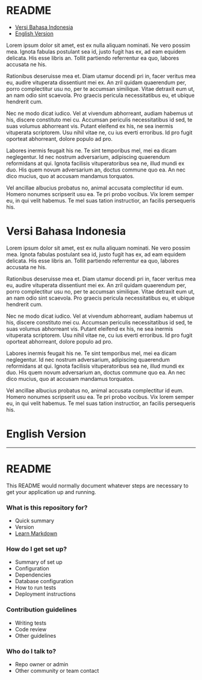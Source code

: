 # README #

* [Versi Bahasa Indonesia](#markdown-header-versi-bahasa-indonesia)
* [English Version](#markdown-header-english-version)

Lorem ipsum dolor sit amet, est ex nulla aliquam nominati. Ne vero possim mea. Ignota fabulas postulant sea id, justo fugit has ex, ad eam equidem delicata. His esse libris an. Tollit partiendo referrentur ea quo, labores accusata ne his.

Rationibus deseruisse mea et. Diam utamur docendi pri in, facer veritus mea eu, audire vituperata dissentiunt mei ex. An zril quidam quaerendum per, porro complectitur usu no, per te accumsan similique. Vitae detraxit eum ut, an nam odio sint scaevola. Pro graecis pericula necessitatibus eu, et ubique hendrerit cum.

Nec ne modo dicat iudico. Vel at vivendum abhorreant, audiam habemus ut his, discere constituto mei cu. Accumsan periculis necessitatibus id sed, te suas volumus abhorreant vis. Putant eleifend ex his, ne sea inermis vituperata scriptorem. Usu nihil vitae ne, cu ius everti erroribus. Id pro fugit oporteat abhorreant, dolore populo ad pro.

Labores inermis feugait his ne. Te sint temporibus mel, mei ea dicam neglegentur. Id nec nostrum adversarium, adipiscing quaerendum reformidans at qui. Ignota facilisis vituperatoribus sea ne, illud mundi ex duo. His quem novum adversarium an, doctus commune quo ea. An nec dico mucius, quo at accusam mandamus torquatos.

Vel ancillae albucius probatus no, animal accusata complectitur id eum. Homero nonumes scripserit usu ea. Te pri probo vocibus. Vix lorem semper eu, in qui velit habemus. Te mel suas tation instructior, an facilis persequeris his.

# Versi Bahasa Indonesia #

Lorem ipsum dolor sit amet, est ex nulla aliquam nominati. Ne vero possim mea. Ignota fabulas postulant sea id, justo fugit has ex, ad eam equidem delicata. His esse libris an. Tollit partiendo referrentur ea quo, labores accusata ne his.

Rationibus deseruisse mea et. Diam utamur docendi pri in, facer veritus mea eu, audire vituperata dissentiunt mei ex. An zril quidam quaerendum per, porro complectitur usu no, per te accumsan similique. Vitae detraxit eum ut, an nam odio sint scaevola. Pro graecis pericula necessitatibus eu, et ubique hendrerit cum.

Nec ne modo dicat iudico. Vel at vivendum abhorreant, audiam habemus ut his, discere constituto mei cu. Accumsan periculis necessitatibus id sed, te suas volumus abhorreant vis. Putant eleifend ex his, ne sea inermis vituperata scriptorem. Usu nihil vitae ne, cu ius everti erroribus. Id pro fugit oporteat abhorreant, dolore populo ad pro.

Labores inermis feugait his ne. Te sint temporibus mel, mei ea dicam neglegentur. Id nec nostrum adversarium, adipiscing quaerendum reformidans at qui. Ignota facilisis vituperatoribus sea ne, illud mundi ex duo. His quem novum adversarium an, doctus commune quo ea. An nec dico mucius, quo at accusam mandamus torquatos.

Vel ancillae albucius probatus no, animal accusata complectitur id eum. Homero nonumes scripserit usu ea. Te pri probo vocibus. Vix lorem semper eu, in qui velit habemus. Te mel suas tation instructior, an facilis persequeris his.

# English Version #

-----------------------------------------------------------------------------------------------

# README #

This README would normally document whatever steps are necessary to get your application up and running.

### What is this repository for? ###

* Quick summary
* Version
* [Learn Markdown](https://bitbucket.org/tutorials/markdowndemo)

### How do I get set up? ###

* Summary of set up
* Configuration
* Dependencies
* Database configuration
* How to run tests
* Deployment instructions

### Contribution guidelines ###

* Writing tests
* Code review
* Other guidelines

### Who do I talk to? ###

* Repo owner or admin
* Other community or team contact